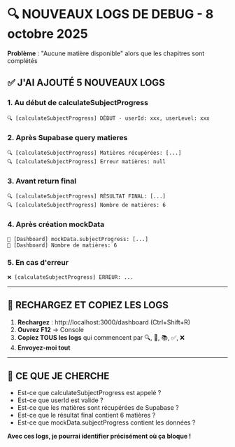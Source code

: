 # 🔍 NOUVEAUX LOGS DE DEBUG - 8 octobre 2025

**Problème** : "Aucune matière disponible" alors que les chapitres sont complétés

## ✅ J'AI AJOUTÉ 5 NOUVEAUX LOGS

### 1. Au début de calculateSubjectProgress
```
🔍 [calculateSubjectProgress] DÉBUT - userId: xxx, userLevel: xxx
```

### 2. Après Supabase query matieres
```
🔍 [calculateSubjectProgress] Matières récupérées: [...]
🔍 [calculateSubjectProgress] Erreur matières: null
```

### 3. Avant return final
```
🔍 [calculateSubjectProgress] RÉSULTAT FINAL: [...]
🔍 [calculateSubjectProgress] Nombre de matières: 6
```

### 4. Après création mockData
```
🎯 [Dashboard] mockData.subjectProgress: [...]
🎯 [Dashboard] Nombre de matières: 6
```

### 5. En cas d'erreur
```
❌ [calculateSubjectProgress] ERREUR: ...
```

---

## 🎯 RECHARGEZ ET COPIEZ LES LOGS

1. **Rechargez** : http://localhost:3000/dashboard (Ctrl+Shift+R)
2. **Ouvrez F12** → Console
3. **Copiez TOUS les logs** qui commencent par 🔍, 🎯, 📚, ✅, ❌
4. **Envoyez-moi tout**

---

## 🔎 CE QUE JE CHERCHE

- Est-ce que calculateSubjectProgress est appelé ?
- Est-ce que userId est valide ?
- Est-ce que les matières sont récupérées de Supabase ?
- Est-ce que le résultat final contient 6 matières ?
- Est-ce que mockData.subjectProgress contient les données ?

**Avec ces logs, je pourrai identifier précisément où ça bloque !**

